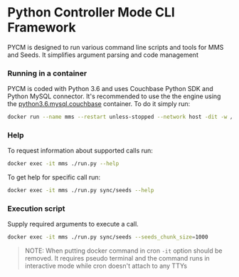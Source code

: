 # Python Controller Mode CLI Framework

PYCM is designed to run various command line scripts and tools for MMS and Seeds. It simplifies argument parsing and code management

### Running in a container

PYCM is coded with Python 3.6 and uses Couchbase Python SDK and Python MySQL connector. It's recommended to use the the engine using the [python3.6.mysql.couchbase](https://hub.docker.com/r/vahankh/python3.6.mysql.couchbase/) container.
To do it simply run:
```bash
docker run --name mms --restart unless-stopped --network host -dit -w /opt/mms_engine -v /root/mms_tools/mms_engine:/opt/mms_engine -v /data/vulcan/incoming:/data/vulcan/incoming -v /var/log/adxg:/var/log/adxg vahankh/python3.6.mysql.couchbase
```
### Help

To request information about supported calls run:
```bash
docker exec -it mms ./run.py --help
```

To get help for specific call run:
```bash
docker exec -it mms ./run.py sync/seeds --help
```
### Execution script

Supply required arguments to execute a call.
```bash
docker exec -it mms ./run.py sync/seeds --seeds_chunk_size=1000
```

> NOTE: When putting docker command in cron `-it` option should be removed. It requires pseudo terminal and the command runs in interactive mode while cron doesn't attach to any TTYs
